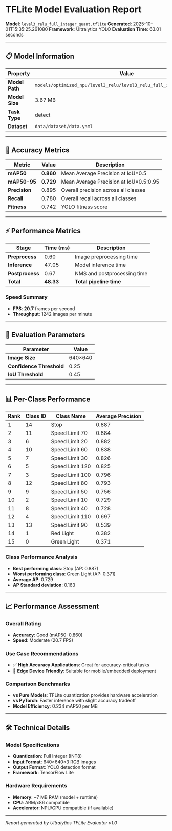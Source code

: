 # TFLite Model Evaluation Report

**Model**: `level3_relu_full_integer_quant.tflite`
**Generated**: 2025-10-01T15:35:25.261080
**Framework**: Ultralytics YOLO
**Evaluation Time**: 63.01 seconds

---

## 📋 Model Information

| Property | Value |
|----------|-------|
| **Model Path** | `models/optimized_npu/level3_relu/level3_relu_full_integer_quant.tflite` |
| **Model Size** | 3.67 MB |
| **Task Type** | detect |
| **Dataset** | `data/dataset/data.yaml` |

---

## 🎯 Accuracy Metrics

| Metric | Value | Description |
|--------|-------|-------------|
| **mAP50** | **0.860** | Mean Average Precision at IoU=0.5 |
| **mAP50-95** | **0.729** | Mean Average Precision at IoU=0.5:0.95 |
| **Precision** | 0.895 | Overall precision across all classes |
| **Recall** | 0.780 | Overall recall across all classes |
| **Fitness** | 0.742 | YOLO fitness score |

---

## ⚡ Performance Metrics

| Stage | Time (ms) | Description |
|-------|-----------|-------------|
| **Preprocess** | 0.60 | Image preprocessing time |
| **Inference** | 47.05 | Model inference time |
| **Postprocess** | 0.67 | NMS and postprocessing time |
| **Total** | **48.33** | **Total pipeline time** |

### Speed Summary
- **FPS**: **20.7** frames per second
- **Throughput**: 1242 images per minute

---

## 🎪 Evaluation Parameters

| Parameter | Value |
|-----------|-------|
| **Image Size** | 640×640 |
| **Confidence Threshold** | 0.25 |
| **IoU Threshold** | 0.45 |

---
## 📊 Per-Class Performance

| Rank | Class ID | Class Name | Average Precision |
|------|----------|------------|-------------------|
| 1 | 14 | Stop | 0.887 |
| 2 | 11 | Speed Limit 70 | 0.884 |
| 3 | 6 | Speed Limit 20 | 0.882 |
| 4 | 10 | Speed Limit 60 | 0.838 |
| 5 | 7 | Speed Limit 30 | 0.826 |
| 6 | 5 | Speed Limit 120 | 0.825 |
| 7 | 3 | Speed Limit 100 | 0.796 |
| 8 | 12 | Speed Limit 80 | 0.793 |
| 9 | 9 | Speed Limit 50 | 0.756 |
| 10 | 2 | Speed Limit 10 | 0.729 |
| 11 | 8 | Speed Limit 40 | 0.728 |
| 12 | 4 | Speed Limit 110 | 0.697 |
| 13 | 13 | Speed Limit 90 | 0.539 |
| 14 | 1 | Red Light | 0.382 |
| 15 | 0 | Green Light | 0.371 |

### Class Performance Analysis
- **Best performing class**: Stop (AP: 0.887)
- **Worst performing class**: Green Light (AP: 0.371)
- **Average AP**: 0.729
- **AP Standard deviation**: 0.163

---
## 📈 Performance Assessment

### Overall Rating
- **Accuracy**: Good (mAP50: 0.860)
- **Speed**: Moderate (20.7 FPS)

### Use Case Recommendations
- ✅ **High Accuracy Applications**: Great for accuracy-critical tasks
- 📱 **Edge Device Friendly**: Suitable for mobile/embedded deployment

### Comparison Benchmarks
- **vs Pure Models**: TFLite quantization provides hardware acceleration
- **vs PyTorch**: Faster inference with slight accuracy tradeoff
- **Model Efficiency**: 0.234 mAP50 per MB

---

## 🛠️ Technical Details

### Model Specifications
- **Quantization**: Full Integer (INT8)
- **Input Format**: 640×640×3 RGB images
- **Output Format**: YOLO detection format
- **Framework**: TensorFlow Lite

### Hardware Requirements
- **Memory**: ~7 MB RAM (model + runtime)
- **CPU**: ARM/x86 compatible
- **Accelerator**: NPU/GPU compatible (if available)

---

*Report generated by Ultralytics TFLite Evaluator v1.0*
